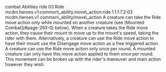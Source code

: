 <ability>
  <metadata>
    <class>combat</class>
    <file_dpath>Abilities</file_dpath>
    <item_id>ride</item_id>
    <item_index>03</item_index>
    <item_name>Ride</item_name>
    <scc>mcdm.heroes.v1:common\_ability.move\_action:ride</scc>
    <scdc>1.1.1:7.2:03</scdc>
    <source>mcdm.heroes.v1</source>
    <type>common\_ability/move\_action</type>
  </metadata>
  <effects>
    <effect type="mundane">A creature can take the Ride move action only while mounted on another creature (see [Mounted Combat](#page-293-0) below). When a creature takes the Ride move action, they cause their mount to move up to the mount&apos;s speed, taking the rider with them. Alternatively, a creature can use the Ride move action to have their mount use the Disengage move action as a free triggered action. A creature can use the Ride move action only once per round. A mounted creature can only have this move action applied to them once per round. This movement can be broken up with the rider&apos;s maneuver and main action however they wish.</effect>
  </effects>
</ability>
